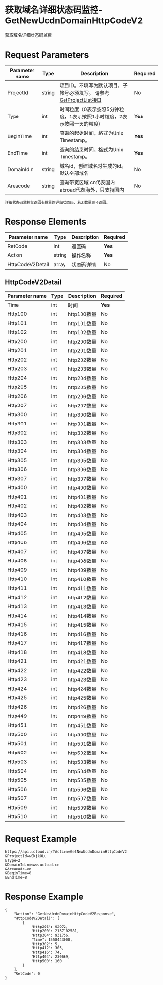 # 获取域名详细状态码监控-GetNewUcdnDomainHttpCodeV2

获取域名详细状态码监控

# Request Parameters
|Parameter name|Type|Description|Required|
|---|---|---|---|
|ProjectId|string|项目ID。不填写为默认项目，子帐号必须填写。 请参考[GetProjectList接口](../summary/get_project_list.html)|No|
|Type|int|时间粒度（0表示按照5分钟粒度，1表示按照1小时粒度，2表示按照一天的粒度）|**Yes**|
|BeginTime|int|查询的起始时间，格式为Unix Timestamp。|**Yes**|
|EndTime|int|查询的结束时间，格式为Unix Timestamp。|**Yes**|
|DomainId.n|string|域名id，创建域名时生成的id。默认全部域名|No|
|Areacode|string|查询带宽区域 cn代表国内 abroad代表海外，只支持国内|No|

```
详细状态码监控仅返回有数量的详细状态码，若无数量则不返回。
```

# Response Elements
|Parameter name|Type|Description|Required|
|---|---|---|---|
|RetCode|int|返回码|**Yes**|
|Action|string|操作名称|**Yes**|
|HttpCodeV2Detail|array|状态码详情|No|

## HttpCodeV2Detail
|Parameter name|Type|Description|Required|
|---|---|---|---|
|Time|int|时间|**Yes**|
|Http100|int|http100数量|No|
|Http101|int|http101数量|No|
|Http102|int|http102数量|No|
|Http200|int|http200数量|No|
|Http201|int|http201数量|No|
|Http202|int|http202数量|No|
|Http203|int|http203数量|No|
|Http204|int|http204数量|No|
|Http205|int|http205数量|No|
|Http206|int|http206数量|No|
|Http207|int|http207数量|No|
|Http300|int|http300数量|No|
|Http301|int|http301数量|No|
|Http302|int|http302数量|No|
|Http303|int|http303数量|No|
|Http304|int|http304数量|No|
|Http305|int|http305数量|No|
|Http306|int|http306数量|No|
|Http307|int|http307数量|No|
|Http400|int|http400数量|No|
|Http401|int|http401数量|No|
|Http402|int|http402数量|No|
|Http403|int|http403数量|No|
|Http404|int|http404数量|No|
|Http405|int|http405数量|No|
|Http406|int|http406数量|No|
|Http407|int|http407数量|No|
|Http408|int|http408数量|No|
|Http409|int|http409数量|No|
|Http410|int|http410数量|No|
|Http411|int|http411数量|No|
|Http412|int|http412数量|No|
|Http413|int|http413数量|No|
|Http414|int|http414数量|No|
|Http415|int|http415数量|No|
|Http416|int|http416数量|No|
|Http417|int|http417数量|No|
|Http418|int|http418数量|No|
|Http421|int|http421数量|No|
|Http422|int|http422数量|No|
|Http423|int|http423数量|No|
|Http424|int|http424数量|No|
|Http425|int|http425数量|No|
|Http426|int|http426数量|No|
|Http449|int|http449数量|No|
|Http451|int|http451数量|No|
|Http500|int|http500数量|No|
|Http501|int|http501数量|No|
|Http502|int|http502数量|No|
|Http503|int|http503数量|No|
|Http504|int|http504数量|No|
|Http505|int|http505数量|No|
|Http506|int|http506数量|No|
|Http507|int|http507数量|No|
|Http509|int|http509数量|No|
|Http510|int|http510数量|No|

# Request Example
```
https://api.ucloud.cn/?Action=GetNewUcdnDomainHttpCodeV2
&ProjectId=wBkjkOLu
&Type=2
&DomainId.n=www.ucloud.cn
&Areacode=cn
&BeginTime=8
&EndTime=8
```

# Response Example
```
{
    "Action": "GetNewUcdnDomainHttpCodeV2Response", 
    "HttpCodeV2Detail": [
        {
            "Http206": 92972, 
            "Http200": 2137102581, 
            "Http304": 931756, 
            "Time": 1558443000, 
            "Http302": 5, 
            "Http412": 305, 
            "Http416": 74, 
            "Http404": 230669, 
            "Http500": 160
        }
    ], 
    "RetCode": 0
}
```

